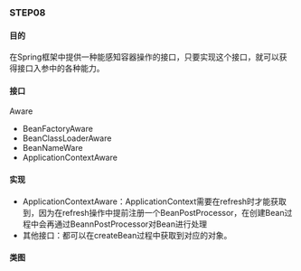 ### STEP08

#### 目的

在Spring框架中提供一种能感知容器操作的接口，只要实现这个接口，就可以获得接口入参中的各种能力。



#### 接口

Aware

- BeanFactoryAware
- BeanClassLoaderAware
- BeanNameWare
- ApplicationContextAware

#### 实现

- ApplicationContextAware：ApplicationContext需要在refresh时才能获取到，因为在refresh操作中提前注册一个BeanPostProcessor，在创建Bean过程中会再通过BeannPostProcessor对Bean进行处理
- 其他接口：都可以在createBean过程中获取到对应的对象。

#### 类图

